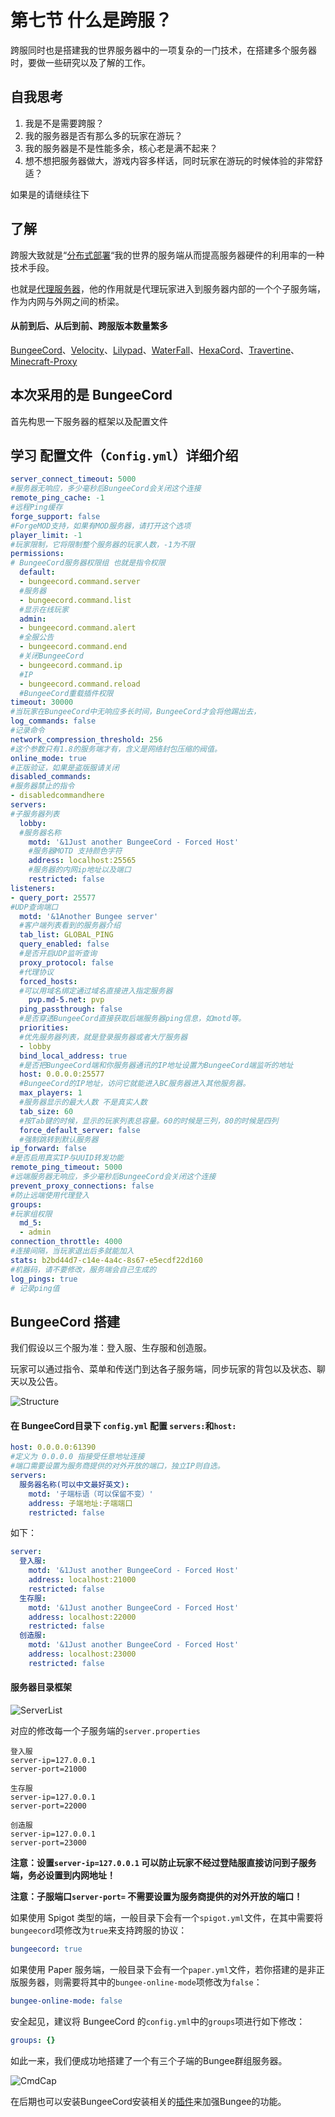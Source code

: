 # 第七节 什么是跨服？

跨服同时也是搭建我的世界服务器中的一项复杂的一门技术，在搭建多个服务器时，要做一些研究以及了解的工作。

## 自我思考

1. 我是不是需要跨服？
2. 我的服务器是否有那么多的玩家在游玩？
3. 我的服务器是不是性能多余，核心老是满不起来？
4. 想不想把服务器做大，游戏内容多样话，同时玩家在游玩的时候体验的非常舒适？

如果是的请继续往下

## 了解
跨服大致就是“[分布式部署](https://baike.baidu.com/item/%E5%88%86%E5%B8%83%E5%BC%8F%E7%B3%BB%E7%BB%9F/4905336?fr=aladdin)“我的世界的服务端从而提高服务器硬件的利用率的一种技术手段。

也就是[代理服务器](https://baike.baidu.com/item/%E4%BB%A3%E7%90%86%E6%9C%8D%E5%8A%A1%E5%99%A8/97996?fr=aladdin)，他的作用就是代理玩家进入到服务器内部的一个个子服务端，作为内网与外网之间的桥梁。

#### 从前到后、从后到前、跨服版本数量繁多
[BungeeCord](https://www.spigotmc.org/wiki/bungeecord/)、[Velocity](https://www.velocitypowered.com/downloads)、[Lilypad](http://ci.lilypadmc.org/)、[WaterFall](https://papermc.io/downloads#Waterfall)、[HexaCord](https://yivesmirror.com/downloads/hexacord)、[Travertine](https://papermc.io/downloads#Travertine)、[Minecraft-Proxy](https://github.com/bangbang93/minecraft-proxy)

## 本次采用的是 BungeeCord

首先构思一下服务器的框架以及配置文件

## 学习 配置文件（```Config.yml```）详细介绍
```yaml
server_connect_timeout: 5000 
#服务器无响应，多少毫秒后BungeeCord会关闭这个连接
remote_ping_cache: -1 
#远程Ping缓存
forge_support: false 
#ForgeMOD支持，如果有MOD服务器，请打开这个选项
player_limit: -1 
#玩家限制，它将限制整个服务器的玩家人数，-1为不限
permissions: 
# BungeeCord服务器权限组 也就是指令权限
  default: 
  - bungeecord.command.server 
  #服务器
  - bungeecord.command.list 
  #显示在线玩家
  admin: 
  - bungeecord.command.alert 
  #全服公告
  - bungeecord.command.end 
  #关闭BungeeCord
  - bungeecord.command.ip 
  #IP
  - bungeecord.command.reload 
  #BungeeCord重载插件权限
timeout: 30000 
#当玩家在BungeeCord中无响应多长时间，BungeeCord才会将他踢出去，
log_commands: false 
#记录命令
network_compression_threshold: 256 
#这个参数只有1.8的服务端才有，含义是网络封包压缩的阀值。
online_mode: true 
#正版验证，如果是盗版服请关闭
disabled_commands: 
#服务器禁止的指令
- disabledcommandhere
servers: 
#子服务器列表
  lobby: 
  #服务器名称
    motd: '&1Just another BungeeCord - Forced Host' 
    #服务器MOTD 支持颜色字符
    address: localhost:25565 
    #服务器的内网ip地址以及端口
    restricted: false 
listeners: 
- query_port: 25577 
#UDP查询端口
  motd: '&1Another Bungee server' 
  #客户端列表看到的服务器介绍
  tab_list: GLOBAL_PING 
  query_enabled: false 
  #是否开启UDP监听查询
  proxy_protocol: false 
  #代理协议
  forced_hosts: 
  #可以用域名绑定通过域名直接进入指定服务器
    pvp.md-5.net: pvp
  ping_passthrough: false 
  #是否穿透BungeeCord直接获取后端服务器ping信息，如motd等。
  priorities: 
  #优先服务器列表，就是登录服务器或者大厅服务器
  - lobby
  bind_local_address: true 
  #是否把BungeeCord端和你服务器通讯的IP地址设置为BungeeCord端监听的地址
  host: 0.0.0.0:25577 
  #BungeeCord的IP地址，访问它就能进入BC服务器进入其他服务器。
  max_players: 1 
  #服务器显示的最大人数 不是真实人数
  tab_size: 60 
  #按Tab键的时候，显示的玩家列表总容量。60的时候是三列，80的时候是四列
  force_default_server: false 
  #强制跳转到默认服务器
ip_forward: false 
#是否启用真实IP与UUID转发功能
remote_ping_timeout: 5000 
#远端服务器无响应，多少毫秒后BungeeCord会关闭这个连接
prevent_proxy_connections: false 
#防止远端使用代理登入
groups: 
#玩家组权限
  md_5:
  - admin
connection_throttle: 4000 
#连接间隔，当玩家退出后多就能加入
stats: b2bd44d7-c14e-4a4c-8s67-e5ecdf22d160 
#机器码，请不要修改，服务端会自己生成的
log_pings: true 
# 记录ping值
```

## BungeeCord 搭建

我们假设以三个服为准：登入服、生存服和创造服。

玩家可以通过指令、菜单和传送门到达各子服务端，同步玩家的背包以及状态、聊天以及公告。

![Structure](./images/bungee/BungeeCordstructure.png)

#### 在 BungeeCord目录下 `config.yml` 配置 `servers:`和`host:`

```yaml
host: 0.0.0.0:61390
#定义为 0.0.0.0 指接受任意地址连接
#端口需要设置为服务商提供的对外开放的端口，独立IP则自选。
servers:
  服务器名称(可以中文最好英文):
    motd: '子端标语（可以保留不变）'
    address: 子端地址:子端端口
    restricted: false
```

如下：


```yaml
server:
  登入服:
    motd: '&1Just another BungeeCord - Forced Host'
    address: localhost:21000
    restricted: false
  生存服:
    motd: '&1Just another BungeeCord - Forced Host'
    address: localhost:22000
    restricted: false
  创造服:
    motd: '&1Just another BungeeCord - Forced Host'
    address: localhost:23000
    restricted: false
```

#### 服务器目录框架
![ServerList](./images/bungee/ServerList.png)

对应的修改每一个子服务端的`server.properties`

```
登入服
server-ip=127.0.0.1
server-port=21000

生存服
server-ip=127.0.0.1
server-port=22000

创造服
server-ip=127.0.0.1
server-port=23000
```

**注意：设置`server-ip=127.0.0.1` 可以防止玩家不经过登陆服直接访问到子服务端，务必设置到内网地址！**

**注意：子服端口`server-port=` 不需要设置为服务商提供的对外开放的端口！**

如果使用 Spigot 类型的端，一般目录下会有一个`spigot.yml`文件，在其中需要将`bungeecord`项修改为`true`来支持跨服的协议：

```yaml
bungeecord: true
```

如果使用 Paper 服务端，一般目录下会有一个`paper.yml`文件，若你搭建的是非正版服务器，则需要将其中的`bungee-online-mode`项修改为`false`：

```yaml
bungee-online-mode: false
```

安全起见，建议将 BungeeCord 的`config.yml`中的`groups`项进行如下修改：
```yaml
groups: {}
```

如此一来，我们便成功地搭建了一个有三个子端的Bungee群组服务器。

![CmdCap](./images/bungee/CmdCap.png)

在后期也可以安装BungeeCord安装相关的[插件](https://www.spigotmc.org/resources/categories/bungee-proxy.3/)来加强Bungee的功能。
